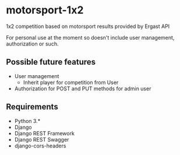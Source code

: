 # motorsport-1x2
1x2 competition based on motorsport results provided by Ergast API

For personal use at the moment so doesn't include user management, authorization or such.

## Possible future features
* User management
  * Inherit player for competition from User
* Authorization for POST and PUT methods for admin user

## Requirements
* Python 3.*
* Django
* Django REST Framework
* Django REST Swagger
* django-cors-headers
